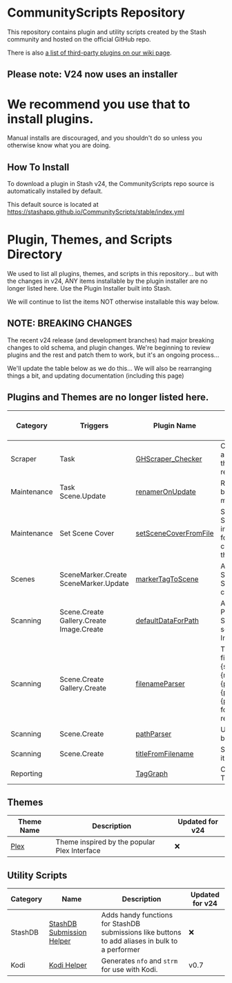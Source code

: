 # CommunityScripts Repository

This repository contains plugin and utility scripts created by the Stash community and hosted on the official GitHub repo.  

There is also [a list of third-party plugins on our wiki page](https://github.com/stashapp/stash/wiki/Plugins-&--Scripts).

## Please note: V24 now uses an installer
# We recommend you use that to install plugins.  
Manual installs are discouraged, and you shouldn't do so unless you otherwise know what you are doing.

## How To Install
To download a plugin in Stash v24, the CommunityScripts repo source is automatically installed by default.

This default source is located at https://stashapp.github.io/CommunityScripts/stable/index.yml

# Plugin, Themes, and Scripts Directory
We used to list all plugins, themes, and scripts in this repository...
but with the changes in v24, ANY items installable by the plugin installer are no longer listed here.
Use the Plugin Installer built into Stash.

We will continue to list the items NOT otherwise installable this way below.

## NOTE: BREAKING CHANGES
The recent v24 release (and development branches) had major breaking changes to old schema, and plugin changes.
We're beginning to review plugins and the rest and patch them to work, but it's an ongoing process...

We'll update the table below as we do this...
We will also be rearranging things a bit, and updating documentation (including this page)

## Plugins and Themes are no longer listed here.

Category|Triggers|Plugin Name|Description|Minimum Stash version|Updated for v24|
--------|-----------|-----------|-----------|---------------------|-----
Scraper|Task|[GHScraper_Checker](plugins/GHScraper_Checker)|Compare local file against github file from the community scraper repo.|v0.8|:x:
Maintenance|Task<br />Scene.Update|[renamerOnUpdate](plugins/renamerOnUpdate)|Rename/Move your file based on Stash metadata.|v0.7|:x:
Maintenance|Set Scene Cover|[setSceneCoverFromFile](plugins/setSceneCoverFromFile)|Searchs Stash for Scenes with a cover image in the same folder and sets the cover image in stash to that image|v0.7|:x:
Scenes|SceneMarker.Create<br />SceneMarker.Update|[markerTagToScene](plugins/markerTagToScene)|Adds primary tag of Scene Marker to the Scene on marker create/update.|v0.8 ([46bbede](https://github.com/stashapp/stash/commit/46bbede9a07144797d6f26cf414205b390ca88f9))|:x:
Scanning|Scene.Create<br />Gallery.Create<br />Image.Create|[defaultDataForPath](plugins/defaultDataForPath)|Adds configured Tags, Performers and/or Studio to all newly scanned Scenes, Images and Galleries..|v0.8|:x:
Scanning|Scene.Create<br />Gallery.Create|[filenameParser](plugins/filenameParser)|Tries to parse filenames, primarily in {studio}.{year}.{month}.{day}.{performer1firstname}.{performer1lastname}.{performer2}.{title} format, into the respective fields|v0.10|:x:
Scanning|Scene.Create|[pathParser](plugins/pathParser)|Updates scene info based on the file path.|v0.17|:x:
Scanning|Scene.Create|[titleFromFilename](plugins/titleFromFilename)|Sets the scene title to its filename|v0.17|:x:
Reporting||[TagGraph](plugins/tagGraph)|Creates a visual of the Tag relations.|v0.7|:x:

## Themes

Theme Name|Description                                 |Updated for v24|
----------|--------------------------------------------|----
[Plex](themes/plex)      |Theme inspired by the popular Plex Interface|:x:

## Utility Scripts

|Category|Name|Description|Updated for v24|
---------|---------------|-----------|----
StashDB  |[StashDB Submission Helper](/userscripts/StashDB_Submission_Helper)|Adds handy functions for StashDB submissions like buttons to add aliases in bulk to a performer|:x:
Kodi|[Kodi Helper](scripts/kodi-helper)|Generates `nfo` and `strm` for use with Kodi.|v0.7|:x:
